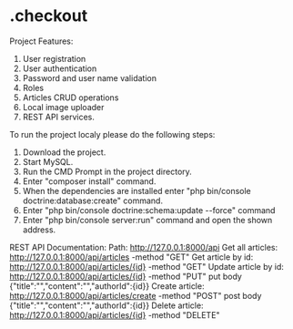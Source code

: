 .checkout
=========

Project Features:
1. User registration
2. User authentication
3. Password and user name validation
4. Roles
5. Articles CRUD operations
6. Local image uploader
7. REST API services.

To run the project localy please do the following steps:
1. Download the project.
2. Start MySQL.
3. Run the CMD Prompt in the project directory.
4. Enter "composer install" command.
5. When the dependencies are installed enter "php bin/console doctrine:database:create" command.
6. Enter "php bin/console doctrine:schema:update --force" command
7. Enter "php bin/console server:run" command and open the shown address.

REST API Documentation:
Path: http://127.0.0.1:8000/api
Get all articles: http://127.0.0.1:8000/api/articles  -method "GET"
Get article by id: http://127.0.0.1:8000/api/articles/{id}  -method "GET"
Update article by id: http://127.0.0.1:8000/api/articles/{id}  -method "PUT" put body {"title":"","content":"","authorId":{id}}
Create article: http://127.0.0.1:8000/api/articles/create  -method "POST"  post body {"title":"","content":"","authorId":{id}}
Delete article: http://127.0.0.1:8000/api/articles/{id}  -method "DELETE"
